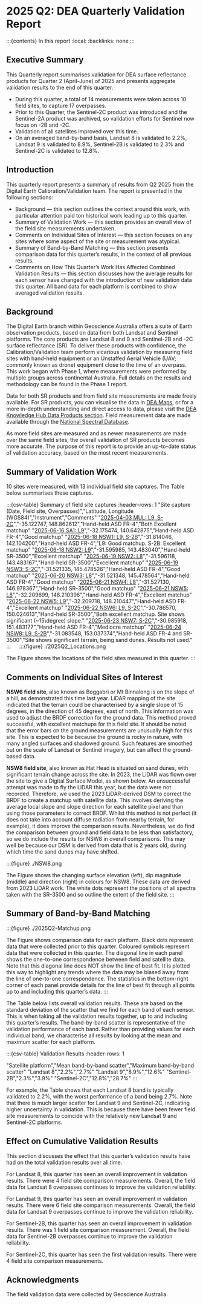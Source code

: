 # 2025 Q2: DEA Quarterly Validation Report

:::{contents} In this report
:local:
:backlinks: none
:::

## Executive Summary

This Quarterly report summarises validation for DEA surface reflectance products for Quarter 2 (April-June) of 2025
and presents aggregate validation results to the end of this quarter.

* During this quarter, a total of 14 measurements were taken across 10 field sites, to capture 17 overpasses.
* Prior to this Quarter, the Sentinel-2C product was introduced and the Sentinel-2A product was archived, so validation efforts for Sentinel now focus on -2B and -2C.
* Validation of all satellites improved over this time.
* On an averaged band-by-band basis, Landsat 8 is validated to 2.2%, Landsat 9 is validated to 8.9%, Sentinel-2B is validated to 2.3% and Sentinel-2C is validated to 12.8%.

## Introduction

This quarterly report presents a summary of results from Q2 2025 from the Digital Earth
Calibration/Validation team. The report is presented in the following sections:

* Background &mdash; this section outlines the context around this work, with particular attention paid ton historical work leading up to this quarter.
* Summary of Validation Work &mdash; this section provides an overall view of the field site measurements undertaken.
* Comments on Individual Sites of Interest &mdash; this section focuses on any sites where some aspect of the site or measurement was atypical.
* Summary of Band-by-Band Matching &mdash; this section presents comparison data for this quarter’s results, in the context of all previous results.
* Comments on How This Quarter’s Work Has Affected Combined Validation Results &mdash; this section discusses how the average results for each sensor have changed with the introduction of new validation data this quarter. All band data for each platform is combined to show averaged validation results.

## Background

The Digital Earth branch within Geoscience Australia offers a suite of Earth observation products, based on data from
both Landsat and Sentinel platforms. The core products are Landsat 8 and 9 and Sentinel-2B and -2C surface reflectance (SR).
To deliver these products with confidence, the Calibration/Validation team perform vicarious validation
by measuring field sites with hand-held equipment or an Unstaffed Aerial Vehicle (UAV; commonly known as drone) equipment
close to the time of an overpass. This work began with Phase 1, where measurements were performed by multiple groups
across continental Australia. Full details on the results and methodology can be found in the Phase 1 report.

Data for both SR products and from field site measurements are made freely available. For SR products, you can visualise
the data in [DEA Maps](https://maps.dea.ga.gov.au/), or for a more in-depth understanding and direct access to data, please visit the [DEA Knowledge Hub Data Products section](https://knowledge.dea.ga.gov.au/data/). Field measurement data are made available through the [National Spectral Database](https://www.ga.gov.au/scientific-topics/dea/dea-data-and-products/national-spectral-database).

As more field sites are measured and as newer measurements are made over the same field sites, the overall validation of
SR products becomes more accurate. The purpose of this report is to provide an up-to-date status of validation accuracy,
based on the most recent measurements.
 
## Summary of Validation Work

10 sites were measured, with 13 individual field site captures. The Table below summarises these captures.

:::{csv-table} Summary of field site captures
:header-rows: 1
"Site capture (Date, Field site, Overpasses)","Latitude, Longitude (WGS84)","Instrument","Comments"
"<a href='/validation/site-report/2025-04-03-MUL/'>2025-04-03 MUL: L9, S-2C</a>","-35.122747, 148.862612","Hand-held ASD FR-4","Both Excellent matchup"
"<a href='/validation/site-report/2025-06-16-SA1/'>2025-06-16 SA1: L9</a>","-32.175474, 140.642875","Hand-held ASD FR-4","Good matchup"
"<a href='/validation/site-report/2025-06-18-NSW1/'>2025-06-18 NSW1: L9, S-2B</a>","-31.814046, 142.104200","Hand-held ASD FR-4","L9: Good matchup. S-2B: Excellent matchup"
"<a href='/validation/site-report/2025-06-18-NSW2/'>2025-06-18 NSW2: L9</a>","-31.595985, 143.483040","Hand-held SR-3500","Excellent matchup"
"<a href='/validation/site-report/2025-06-19-NSW2/'>2025-06-19 NSW2: L8</a>","-31.596118, 143.483167","Hand-held SR-3500","Excellent matchup"
"<a href='/validation/site-report/2025-06-19-NSW3/'>2025-06-19 NSW3: S-2C</a>","-31.521335, 145.478526","Hand-held ASD FR-4","Good matchup"
"<a href='/validation/site-report/2025-06-20-NSW3/'>2025-06-20 NSW3: L8</a>","-31.521348, 145.478564","Hand-held ASD FR-4","Good matchup"
"<a href='/validation/site-report/2025-06-21-NSW4/'>2025-06-21 NSW4: L8</a>","-31.527130, 146.978367","Hand-held SR-3500","Good matchup"
"<a href='/validation/site-report/2025-06-21-NSW5/'>2025-06-21 NSW5: L8</a>","-32.209699, 148.210396","Hand-held ASD FR-4","Excellent matchup"
"<a href='/validation/site-report/2025-06-22-NSW5/'>2025-06-22 NSW5: L9</a>","-32.209718, 148.210447","Hand-held ASD FR-4","Excellent matchup"
"<a href='/validation/site-report/2025-06-22-NSW6/'>2025-06-22 NSW6: L9, S-2C</a>","-30.786570, 150.024613","Hand-held SR-3500","Both excellent matchup. Site shows significant (~15\degree) slope."
"<a href='/validation/site-report/2025-06-23-NSW7/'>2025-06-23 NSW7: S-2C</a>","-30.985918, 151.483177","Hand-held ASD FR-4","Mediocre matchup"
"<a href='/validation/site-report/2025-06-24-NSW8/'>2025-06-24 NSW8: L9, S-2B</a>","-31.083548, 153.037374","Hand-held ASD FR-4 and SR-3500","Site shows significant terrain, being sand dunes. Results not used."
:::
 
:::{figure} ./2025Q2_Locations.png

The Figure shows the locations of the field sites measured in this quarter.
::: 

## Comments on Individual Sites of Interest

**NSW6 field site**, also known as Boggabri or Mt Binnalong is on the slope of a hill, as demonstrated this time last
year. LiDAR mapping of the site indicated that the terrain could be characterised by a single slope of 15 degrees, in
the direction of 45 degrees, east of north. This information was used to adjust the BRDF correction for the ground
data. This method proved successful, with excellent matchups for this field site. It should be noted that the error
bars on the ground measurements are unusually high for this site. This is expected to be because the ground is rocky
in nature, with many angled surfaces and shadowed ground. Such features are smoothed out on the scale of Landsat or
Sentinel imagery, but can affect the ground-based data.

**NSW8 field site**, also known as Hat Head is situated on sand dunes, with significant terrain change across the site.
In 2023, the LiDAR was flown over the site to give a Digital Surface Model, as shown below. An unsuccessful attempt was
made to fly the LiDAR this year, but the data were not recorded. Therefore, we used the 2023 LiDAR-derived DSM to
correct the BRDF to create a matchup with satellite data. This involves deriving the average local slope and slope
direction for each satellite pixel and than using those parameters to correct BRDF. Whilst this method is not perfect
(it does not take into account diffuse radiation from nearby terrain, for example), it does improve the comparison
results. Nevertheless, we do find the comparison between ground and field data to be less than satisfactory, so we do
include the results for NSW8 in overall comparisons. This may well be because our DSM is derived from data that is 2
years old, during which time the sand dunes may have shifted.

:::{figure} ./NSW8.png

The Figure shows the changing surface elevation (left), dip magnitude (middle) and direction (right) in colours for
NSW8. These data are derived from 2023 LiDAR work. The white dots represent the positions of all spectra taken with the
SR-3500 and so outline the extent of the field site.
:::
     
## Summary of Band-by-Band Matching

:::{figure} ./2025Q2-Matchup.png

The Figure shows comparison data for each platform. Black dots represent data that were collected prior to this quarter.
Coloured symbols represent data that were collected in this quarter. The diagonal line in each panel shows the
one-to-one correspondence between field and satellite data. Note that this diagonal line does NOT show the line of best
fit. It is plotted this way to highlight any trends where the data may be biased away from the line of one-to-one
correspondence. The statistics in the bottom-right corner of each panel provide details for the line of best fit
through all points up to and including this quarter’s data.
:::

The Table below lists overall validation results. These are based on the standard deviation of the scatter that we find
for each band of each sensor. This is when taking all the validation results together, up to and including this quarter’s
results. The band-by-band scatter is representative of the validation performance of each band. Rather than providing
values for each individual band, we characterise all results by looking at the mean and maximum scatter for each
platform.

:::{csv-table} Validation Results
:header-rows: 1

"Satellite platform","Mean band-by-band scatter","Maximum band-by-band scatter"
"Landsat 8","2.2%","2.7%"
"Landsat 9","8.9%","12.6%"
"Sentinel-2B","2.3%","3.9%"
"Sentinel-2C","12.8%","28.7%"
:::

For example, the Table shows that each Landsat 8 band is typically validated to 2.2%, with the worst performance
of a band being 2.7%. Note that there is much larger scatter for Landsat 9 and Sentinel-2C, indicating higher uncertainty in validation.
This is because there have been fewer field site measurements to coincide with the relatively new Landsat 9 and Sentinel-2C platforms.

## Effect on Cumulative Validation Results

This section discusses the effect that this quarter’s validation results have had on the total validation
results over all time.

For Landsat 8, this quarter has seen an overall improvement in validation results. There were 4 field site comparison
measurements. Overall, the field data for Landsat 8 overpasses continues to improve the validation reliability.

For Landsat 9, this quarter has seen an overall improvement in validation results. There were 6 field site comparison
measurements. Overall, the field data for Landsat 9 overpasses continue to improve the validation reliability.

For Sentinel-2B, this quarter has seen an overall improvement in validation results. There was 1 field site comparison
measurement. Overall, the field data for Sentinel-2B overpasses continue to improve the validation reliability.
 
For Sentinel-2C, this quarter has seen the first validation results. There were 4 field site comparison
measurements.
 
## Acknowledgments
 
The field validation data were collected by Geoscience Australia. 
